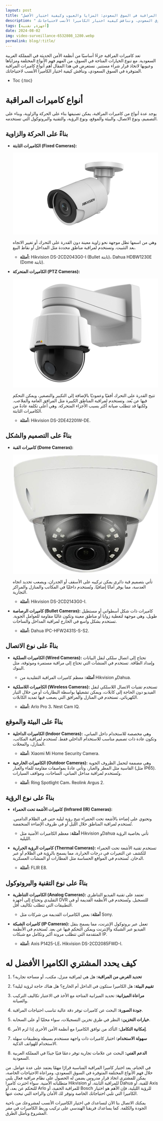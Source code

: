 ```yaml
---
layout: post
title: "أنواع كاميرات المراقبة في السوق السعودي: المزايا والعيوب وكيفية اختيار الأفضل"
description: " نستعرض في هذا المقال أهم أنواع كاميرات المراقبة المتوفرة في السوق السعودي، ونناقش كيفية اختيار الكاميرا الأنسب لاحتياجاتك."
tags: [أجهزة, تقنية]
date: 2024-08-02
img: video-surveillance-6532808_1280.webp
permalink: blog/:title/
---
```


تعد كاميرات المراقبة جزءًا أساسيًا من أنظمة الأمن الحديثة في المملكة العربية السعودية. مع تنوع الخيارات المتاحة في السوق، من المهم فهم الأنواع المختلفة ومزاياها وعيوبها لاتخاذ قرار شراء مستنير. نستعرض في هذا المقال أهم أنواع كاميرات المراقبة المتوفرة في السوق السعودي، ونناقش كيفية اختيار الكاميرا الأنسب لاحتياجاتك.

* Toc
{:toc}


# أنواع كاميرات المراقبة 

يوجد عدة أنواع من كاميرات المراقبة، يمكن تصنيفها بناء على الحركة والزاوية، وبناء على التصميم، ونوع الاتصال، والبيئة والموقع، ونوع الرؤية، والتقنية والبروتوكول التي تستخدمه.

## بناءً على الحركة والزاوية

   - **الكاميرات الثابتة (Fixed Cameras):**

     ![كاميرا ثابتة](/assets/img/posts/DS-2CD20X5FWD.png)

      وهي من اسمها تظل موجهة نحو زاوية معينة دون القدرة على التحرك أو تغيير الاتجاه بعد التثبيت. وتستخدم لمراقبة مناطق محددة مثل المداخل أو نقاط البيع.
     - **أمثلة:** Hikvision DS-2CD2043G0-I (Bullet ثابتة)، Dahua HDBW1230E (Dome ثابتة).

   - **الكاميرات المتحركة (PTZ Cameras):**

     ![كاميرا Pan-Tilt-Zoom](/assets/img/posts/Pan-Tilt-Zoom.webp)

     تتيح القدرة على التحرك أفقيًا وعموديًا بالإضافة إلى التكبير والتصغير، ويمكن التحكم فيها عن بُعد. وتستخدم لمراقبة المناطق الكبيرة مثل المرافق العامة والملاعب. ولكنها قد تتطلب صيانة أكثر بسبب الأجزاء المتحركة. وهي أعلى تكلفة عادةً من الكاميرات الثابتة.
     - **أمثلة:** Hikvision DS-2DE4220IW-DE.

## بناءً على التصميم والشكل
   - **كاميرات القبة (Dome Cameras):**

     ![كاميرا القبة](/assets/img/posts/ipc-hdbw4631e-ase.jpg)

     تأتي بتصميم قبة دائري يمكن تركيبه على الأسقف أو الجدران، ويصعب تحديد اتجاه العدسة، مما يوفر أمانًا إضافيًا. وتُستخدم داخليًا في المكاتب والمنازل والمراكز التجارية.
     - **أمثلة:** Hikvision DS-2CD2143G0-I.

   - **كاميرات الرصاصة (Bullet Cameras):**
     كاميرات ذات شكل أسطواني أو مستطيل طويل، وهي موجهة لتغطية زوايا أو مناطق معينة وتكون غالبًا مقاومة للعوامل الجوية. تستخدم بشكل واسع في الخارج لمراقبة المداخل والساحات.
     - **أمثلة:** Dahua IPC-HFW2431S-S-S2.

## بناءً على نوع الاتصال
   - **الكاميرات السلكية (Wired Cameras):**
     تحتاج إلى اتصال سلكي لنقل البيانات وإمداد الطاقة. تستخدم في المنشآت التي تحتاج إلى مراقبة مستمرة وموثوقة، مثل البنوك.
     - **أمثلة:** معظم كاميرات المراقبة التقليدية من Hikvision وDahua.

   - **الكاميرات اللاسلكية (Wireless Cameras):**
     تستخدم تقنيات الاتصال اللاسلكي لنقل الفيديو دون الحاجة إلى كابلات، ويمكن تشغيلها بواسطة البطاريات أو من خلال التيار الكهربائي. تستخدم في المنازل والمرافق التي يصعب فيها تمديد الكابلات.
     - **أمثلة:** Arlo Pro 3، Nest Cam IQ.

## بناءً على البيئة والموقع
   - **الكاميرات الداخلية (Indoor Cameras):**
     وهي مخصصة للاستخدام داخل المباني، وتكون عادة ذات تصميم مناسب للاستخدام الداخلي فقط. تُستخدم لمراقبة المكاتب، المنازل، والمحلات.
     - **أمثلة:** Xiaomi Mi Home Security Camera.

   - **الكاميرات الخارجية (Outdoor Cameras):**
     وهي مصممة لتحمل الظروف الجوية القاسية مثل المطر والغبار، وتأتي عادةً بمواصفات مقاومة للماء والغبار (مثل IP65). وتُستخدم لمراقبة مداخل المباني، الساحات، ومواقف السيارات.
     - **أمثلة:** Ring Spotlight Cam، Reolink Argus 2.

## بناءً على نوع الرؤية
   - **كاميرات الأشعة تحت الحمراء (Infrared (IR) Cameras):**

     وتحتوي على إضاءة بالأشعة تحت الحمراء تتيح رؤية ليلية حتى في الظلام الدامس. تُستخدم لمراقبة المناطق خلال الليل أو في ظروف الإضاءة المنخفضة.
     - **أمثلة:** معظم الكاميرات الأمنية مثل Hikvision وDahua تأتي بخاصية الرؤية الليلية.

   - **كاميرات الرؤية الحرارية (Thermal Cameras):**
     تستخدم تقنية الأشعة تحت الحمراء للكشف عن التغيرات في درجات الحرارة، مما يسمح بالرؤية في الظلام أو عبر الدخان. تُستخدم في المواقع الحساسة مثل المطارات أو المنشآت العسكرية.
     - **أمثلة:** FLIR E8.

## بناءً على نوع التقنية والبروتوكول
   - **الكاميرات التناظرية (Analog Cameras):**
     تعتمد على تقنية الفيديو التناظري التقليدي وتحتاج إلى أجهزة DVR للتسجيل. وتُستخدم في الأنظمة القديمة أو في التطبيقات التي تتطلب تكاليف أقل.
     - **أمثلة:** بعض الكاميرات القديمة من شركات مثل Sony.

   - **كاميرات الشبكة (IP Cameras):**
     تعمل عبر بروتوكول الإنترنت، مما يسمح بنقل الفيديو عبر الشبكة والإنترنت ويمكن التحكم فيها عن بعد. تُستخدم في الأنظمة المتقدمة التي تتطلب مرونة أكبر وتكامل مع شبكات IP.
     - **أمثلة:** Axis P1425-LE، Hikvision DS-2CD2085FWD-I.



# كيف يحدد المشتري الكاميرا الأفضل له

1. **تحديد الغرض من المراقبة:** هل هي لمراقبة منزل، مكتب، أو مساحة تجارية؟

2. **تقييم البيئة:** هل الكاميرا ستكون في الداخل أم الخارج؟ هل هناك حاجة لرؤية ليلية؟

3. **مراعاة الميزانية:** تحديد الميزانية المتاحة مع الأخذ في الاعتبار تكاليف التركيب والصيانة.

4. **جودة الصورة:** البحث عن كاميرات توفر دقة عالية تناسب احتياجات المراقبة.

5. **خيارات التخزين:** النظر في طرق تخزين التسجيلات، سواء محليًا أو على السحابة.

6. **إمكانية التكامل:** التأكد من توافق الكاميرا مع أنظمة الأمن الأخرى إذا لزم الأمر.

7. **سهولة الاستخدام:** اختيار كاميرات ذات واجهة مستخدم بسيطة وتطبيقات سهلة الاستخدام للهواتف الذكية.

8. **الدعم الفني:** البحث عن علامات تجارية توفر دعمًا فنيًا جيدًا في المملكة العربية السعودية.

في الختام، يعد اختيار كاميرا المراقبة المناسبة قرارًا مهمًا يعتمد على عدة عوامل. من خلال فهم الأنواع المختلفة المتوفرة في السوق السعودي، ومراعاة الاحتياجات الخاصة، يمكن للمشتري اتخاذ قرار مدروس يضمن له الحصول على نظام مراقبة فعال يلبي متطلباته الأمنية. سواء اخترت كاميرا Hikvision للمراقبة الثابتة، أو Dahua للقبة، أو Axis للتحكم عن بعد، أو Arlo للمراقبة الخفية، أو Bosch للرؤية الليلية، فإن الأهم هو اختيار الكاميرا التي تلبي احتياجاتك الخاصة وتوفر لك الأمان والراحة التي تبحث عنها.

يمكنك الاتصال بنا الآن لنساعدك في اختيار الكاميرات الأنسب لمشروعك من ناحية الجودة والكلفة. كما يساعدك فريقنا الهندسي على تركيب وربط الكاميرات في مقر المشروع وبأمثل الطرق.
